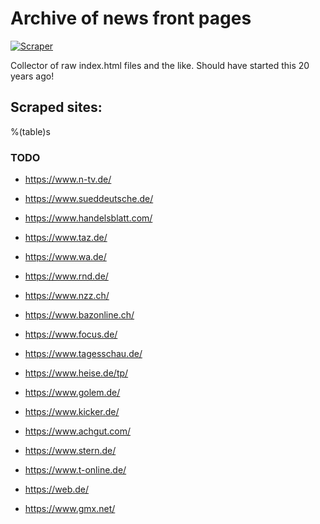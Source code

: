 # Archive of news front pages

[![Scraper](https://github.com/defgsus/frontpage-archive/actions/workflows/scraper.yml/badge.svg)](https://github.com/defgsus/teletext-archive/actions/workflows/scraper.yml)

Collector of raw index.html files and the like.
Should have started this 20 years ago! 


## Scraped sites:

%(table)s


### TODO

- https://www.n-tv.de/
- https://www.sueddeutsche.de/
- https://www.handelsblatt.com/
- https://www.taz.de/
- https://www.wa.de/
- https://www.rnd.de/
- https://www.nzz.ch/
- https://www.bazonline.ch/
- https://www.focus.de/
- https://www.tagesschau.de/
- https://www.heise.de/tp/
- https://www.golem.de/
- https://www.kicker.de/
- https://www.achgut.com/
- https://www.stern.de/

- https://www.t-online.de/
- https://web.de/
- https://www.gmx.net/
